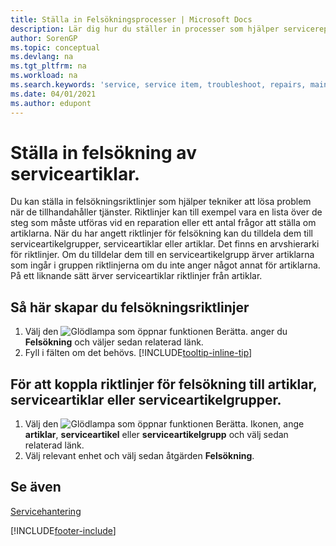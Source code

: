 ```yaml
---
title: Ställa in Felsökningsprocesser | Microsoft Docs
description: Lär dig hur du ställer in processer som hjälper servicerepresentanten att identifiera och lösa problem med serviceartiklar.
author: SorenGP
ms.topic: conceptual
ms.devlang: na
ms.tgt_pltfrm: na
ms.workload: na
ms.search.keywords: 'service, service item, troubleshoot, repairs, maintenance'
ms.date: 04/01/2021
ms.author: edupont
---
```


# <a name="setting-up-troubleshooting-for-service-items"></a><a name="setting-up-troubleshooting-for-service-items"></a>Ställa in felsökning av serviceartiklar.
Du kan ställa in felsökningsriktlinjer som hjälper tekniker att lösa problem när de tillhandahåller tjänster. Riktlinjer kan till exempel vara en lista över de steg som måste utföras vid en reparation eller ett antal frågor att ställa om artiklarna. När du har angett riktlinjer för felsökning kan du tilldela dem till serviceartikelgrupper, serviceartiklar eller artiklar. Det finns en arvshierarki för riktlinjer. Om du tilldelar dem till en serviceartikelgrupp ärver artiklarna som ingår i gruppen riktlinjerna om du inte anger något annat för artiklarna. På ett liknande sätt ärver serviceartiklar riktlinjer från artiklar.  

## <a name="to-set-up-troubleshooting-guidelines"></a><a name="to-set-up-troubleshooting-guidelines"></a>Så här skapar du felsökningsriktlinjer
1. Välj den ![Glödlampa som öppnar funktionen Berätta.](media/ui-search/search_small.png "Berätta vad du vill göra") anger du **Felsökning** och väljer sedan relaterad länk.  
2. Fyll i fälten om det behövs. [!INCLUDE[tooltip-inline-tip](includes/tooltip-inline-tip_md.md)]  

## <a name="to-assign-troubleshooting-guidelines-to-items-service-items-or-service-item-groups"></a><a name="to-assign-troubleshooting-guidelines-to-items-service-items-or-service-item-groups"></a>För att koppla riktlinjer för felsökning till artiklar, serviceartiklar eller serviceartikelgrupper.
1. Välj den ![Glödlampa som öppnar funktionen Berätta.](media/ui-search/search_small.png "Berätta vad du vill göra") Ikonen, ange **artiklar**, **serviceartikel** eller **serviceartikelgrupp** och välj sedan relaterad länk.  
2. Välj relevant enhet och välj sedan åtgärden **Felsökning**.  

## <a name="see-also"></a><a name="see-also"></a>Se även
[Servicehantering](service-service.md)

[!INCLUDE[footer-include](includes/footer-banner.md)]
